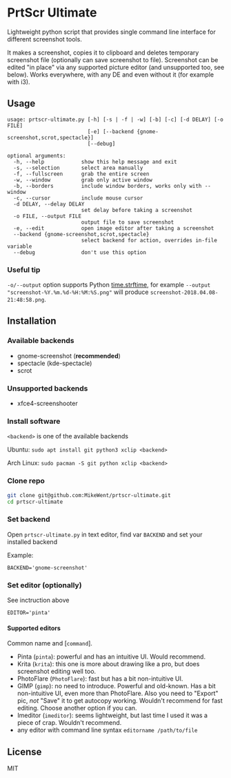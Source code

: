# PrtScr Ultimate

Lightweight python script that provides single command line interface for different screenshot tools.

It makes a screenshot, copies it to clipboard and deletes temporary screenshot file (optionally can save screenshot to file). Screenshot can be edited "in place" via any supported picture editor (and unsupported too, see below). Works everywhere, with any DE and even without it (for example with i3).

## Usage

```
usage: prtscr-ultimate.py [-h] [-s | -f | -w] [-b] [-c] [-d DELAY] [-o FILE]
                          [-e] [--backend {gnome-screenshot,scrot,spectacle}]
                          [--debug]

optional arguments:
  -h, --help            show this help message and exit
  -s, --selection       select area manually
  -f, --fullscreen      grab the entire screen
  -w, --window          grab only active window
  -b, --borders         include window borders, works only with --window
  -c, --cursor          include mouse cursor
  -d DELAY, --delay DELAY
                        set delay before taking a screenshot
  -o FILE, --output FILE
                        output file to save screenshot
  -e, --edit            open image editor after taking a screenshot
  --backend {gnome-screenshot,scrot,spectacle}
                        select backend for action, overrides in-file variable
  --debug               don't use this option
```

### Useful tip

`-o/--output` option supports Python [time.strftime](http://strftime.org/), for example `--output "screenshot-%Y.%m.%d-%H:%M:%S.png"` will produce `screenshot-2018.04.08-21:48:58.png`.

## Installation

### Available backends

- gnome-screenshot (**recommended**)
- spectacle (kde-spectacle)
- scrot

### Unsupported backends

- xfce4-screenshooter

### Install software

`<backend>` is one of the available backends

Ubuntu: `sudo apt install git python3 xclip <backend>`

Arch Linux: `sudo pacman -S git python xclip <backend>`

### Clone repo

```sh
git clone git@github.com:MikeWent/prtscr-ultimate.git
cd prtscr-ultimate
```

### Set backend

Open `prtscr-ultimate.py` in text editor, find var `BACKEND` and set your installed backend

Example:

```python3
BACKEND='gnome-screenshot'
```

### Set editor (optionally)

See inctruction above

```python3
EDITOR='pinta'
```

#### Supported editors

Common name and [`command`].

- Pinta (`pinta`): powerful and has an intuitive UI. Would recommend.
- Krita (`krita`): this one is more about drawing like a pro, but does screenshot editing well too.
- PhotoFlare (`PhotoFlare`): fast but has a bit non-intuitive UI.
- GIMP (`gimp`): no need to introduce. Powerful and old-known. Has a bit non-intuitive UI, even more than PhotoFlare. Also you need to "Export" pic, _not_ "Save" it to get autocopy working. Wouldn't recommend for fast editing. Choose another option if you can.
- Imeditor (`imeditor`): seems lightweight, but last time I used it was a piece of crap. Wouldn't recommend.
- any editor with command line syntax `editorname /path/to/file`

## License

MIT

